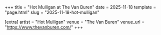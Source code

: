 +++
title = "Hot Mulligan at The Van Buren"
date = 2025-11-18
template = "page.html"
slug = "2025-11-18-hot-mulligan"

[extra]
artist = "Hot Mulligan"
venue = "The Van Buren"
venue_url = "https://www.thevanburen.com/"
+++
